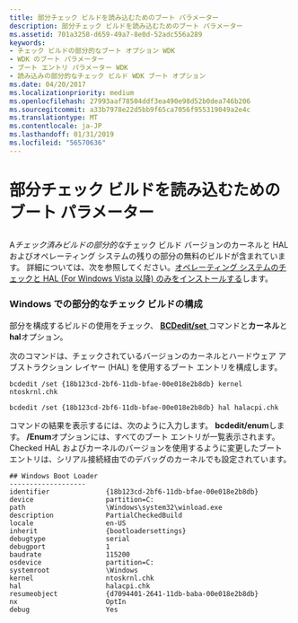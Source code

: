 ```yaml
---
title: 部分チェック ビルドを読み込むためのブート パラメーター
description: 部分チェック ビルドを読み込むためのブート パラメーター
ms.assetid: 701a3258-d659-49a7-8e0d-52adc556a289
keywords:
- チェック ビルドの部分的なブート オプション WDK
- WDK のブート パラメーター
- ブート エントリ パラメーター WDK
- 読み込みの部分的なチェック ビルド WDK ブート オプション
ms.date: 04/20/2017
ms.localizationpriority: medium
ms.openlocfilehash: 27993aaf78504ddf3ea490e98d52b0dea746b206
ms.sourcegitcommit: a33b7978e22d5bb9f65ca7056f955319049a2e4c
ms.translationtype: MT
ms.contentlocale: ja-JP
ms.lasthandoff: 01/31/2019
ms.locfileid: "56570636"
---
```

#  <a name="boot-parameters-to-load-a-partial-checked-build"></a>部分チェック ビルドを読み込むためのブート パラメーター


## <span id="ddk_boot_parameters_to_load_a_partial_checked_build_tools"></span><span id="DDK_BOOT_PARAMETERS_TO_LOAD_A_PARTIAL_CHECKED_BUILD_TOOLS"></span>


A*チェック済みビルドの部分的な*チェック ビルド バージョンのカーネルと HAL およびオペレーティング システムの残りの部分の無料のビルドが含まれています。 詳細については、次を参照してください。[オペレーティング システムのチェックと HAL (For Windows Vista 以降) のみをインストールする](installing-just-the-checked-operating-system-and-hal--for-windows-vist.md)します。

### <a name="span-idconfiguringapartialcheckedbuildinwindowsvistaandlaterspanspan-idconfiguringapartialcheckedbuildinwindowsvistaandlaterspanconfiguring-a-partial-checked-build-in-windows"></a><span id="configuring_a_partial_checked_build_in_windows_vista_and_later"></span><span id="CONFIGURING_A_PARTIAL_CHECKED_BUILD_IN_WINDOWS_VISTA_AND_LATER"></span>Windows での部分的なチェック ビルドの構成

部分を構成するビルドの使用をチェック、 [ **BCDedit/set** ](https://msdn.microsoft.com/library/windows/hardware/ff542202)コマンドと**カーネル**と**hal**オプション。

次のコマンドは、チェックされているバージョンのカーネルとハードウェア アブストラクション レイヤー (HAL) を使用するブート エントリを構成します。

```
bcdedit /set {18b123cd-2bf6-11db-bfae-00e018e2b8db} kernel ntoskrnl.chk
```

```
bcdedit /set {18b123cd-2bf6-11db-bfae-00e018e2b8db} hal halacpi.chk
```

コマンドの結果を表示するには、次のように入力します。 **bcdedit/enum**します。 **/Enum**オプションには、すべてのブート エントリが一覧表示されます。 Checked HAL およびカーネルのバージョンを使用するように変更したブート エントリは、シリアル接続経由でのデバッグのカーネルでも設定されています。

```
## Windows Boot Loader
-------------------
identifier              {18b123cd-2bf6-11db-bfae-00e018e2b8db}
device                  partition=C:
path                    \Windows\system32\winload.exe
description             PartialCheckedBuild
locale                  en-US
inherit                 {bootloadersettings}
debugtype               serial
debugport               1
baudrate                115200
osdevice                partition=C:
systemroot              \Windows
kernel                  ntoskrnl.chk
hal                     halacpi.chk
resumeobject            {d7094401-2641-11db-baba-00e018e2b8db}
nx                      OptIn
debug                   Yes
```

 

 





